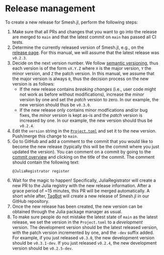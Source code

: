 # Release management

To create a new release for Smesh.jl, perform the following steps:
1) Make sure that all PRs and changes that you want to go into the release are merged to
   `main` and that the latest commit on `main` has passed all CI tests.
2) Determine the currently released version of Smesh.jl, e.g., on the
   [release page](https://github.com/trixi-framework/Smesh.jl/releases). For this manual,
   we will assume that the latest release was `v0.2.3`.
3) Decide on the next version number. We follow [semantic versioning](https://semver.org/),
   thus each version is of the form `vX.Y.Z` where `X` is the major version, `Y` the minor
   version, and `Z` the patch version. In this manual, we assume that the major version is
   always `0`, thus the decision process on the new version is as follows:
   * If the new release contains *breaking changes* (i.e., user code might not work as
     before without modifications), increase the *minor* version by one and set the
     *patch* version to zero. In our example, the new version should thus be `v0.3.0`.
   * If the new release only contains minor modfications and/or bug fixes, the *minor*
     version is kept as-is and the *patch* version is increased by one. In our example, the
     new version should thus be `v0.2.4`.
4) Edit the `version` string in the
   [`Project.toml`](https://github.com/trixi-framework/Smesh.jl/blob/main/Project.toml)
   and set it to the new version. Push/merge this change to `main`.
5) Go to GitHub and add a comment to the commit that you would like to become the new
   release (typically this will be the commit where you just updated the version). You can
   comment on a commit by going to the
   [commit overview](https://github.com/trixi-framework/Smesh.jl/commits/main/) and clicking
   on the title of the commit. The comment should contain the following text:
   ```
   @JuliaRegistrator register
   ```
6) Wait for the magic to happen! Specifically, JuliaRegistrator will create a new PR to the
   Julia registry with the new release information. After a grace period of ~15 minutes,
   this PR will be merged automatically. A short while after,
   [TagBot](https://github.com/trixi-framework/Smesh.jl/blob/main/.github/workflows/TagBot.yml)
   will create a new release of Smesh.jl in our GitHub repository.
7) Once the new release has been created, the new version can be obtained through the Julia
   package manager as usual.
8) To make sure people do not mistake the latest state of `main` as the latest release, we
   set the version in the `Project.toml` to a *development* version. The development version
   should be the latest released version, with the patch version incremented by one, and the
   `-dev` suffix added. For example, if you just released `v0.3.0`, the new development
   version should be `v0.3.1-dev`. If you just released `v0.2.4`, the new development
   version should be `v0.2.5-dev`.
